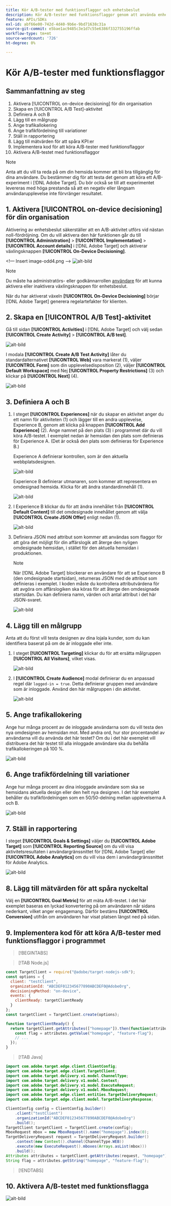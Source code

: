 ```yaml
---
title: Kör A/B-tester med funktionsflaggor och enhetsbeslut
description: Kör A/B-tester med funktionsflaggor genom att använda enhetsbeslut.
feature: APIs/SDKs
exl-id: abf66e00-742d-4d40-9b6e-9bd71638c31a
source-git-commit: e5bae1ac9485c3e1d7c55e6386f332755196ffab
workflow-type: tm+mt
source-wordcount: '726'
ht-degree: 0%

---
```


# Kör A/B-tester med funktionsflaggor

## Sammanfattning av steg

1. Aktivera [!UICONTROL on-device decisioning] för din organisation
1. Skapa en [!UICONTROL A/B Test]-aktivitet
1. Definiera A och B
1. Lägg till en målgrupp
1. Ange trafikallokering
1. Ange trafikfördelning till variationer
1. Ställ in rapportering
1. Lägg till mätvärden för att spåra KPI:er
1. Implementera kod för att köra A/B-tester med funktionsflaggor
1. Aktivera A/B-testet med funktionsflaggor

>[!NOTE]
>
>Anta att du vill ta reda på om din hemsida kommer att bli bra tillgänglig för dina användare. Du bestämmer dig för att testa det genom att köra ett A/B-experiment i [!DNL Adobe Target]. Du bör också se till att experimentet levereras med höga prestanda så att en negativ eller långsam användarupplevelse inte förvränger resultatet.

## 1. Aktivera [!UICONTROL on-device decisioning] för din organisation

Aktivering av enhetsbeslut säkerställer att en A/B-aktivitet utförs vid nästan noll-fördröjning. Om du vill aktivera den här funktionen går du till **[!UICONTROL Administration]** > **[!UICONTROL Implementation]** > **[!UICONTROL Account details]** i [!DNL Adobe Target] och aktiverar växlingsknappen **[!UICONTROL On-Device Decisioning]**.

&lt;!— Insert image-odd4.png —>
![alt-bild](assets/asset-odd-toggle.png)

>[!NOTE]
>
>Du måste ha administratörs- eller godkännarrollen [användare](https://experienceleague.adobe.com/docs/target/using/administer/manage-users/user-management.html?lang=sv-SE) för att kunna aktivera eller inaktivera växlingsknappen för enhetsbeslut.

När du har aktiverat växeln **[!UICONTROL On-Device Decisioning]** börjar [!DNL Adobe Target] generera regelartefakter för klienten.

## 2. Skapa en [!UICONTROL A/B Test]-aktivitet

Gå till sidan **[!UICONTROL Activities]** i [!DNL Adobe Target] och välj sedan **[!UICONTROL Create Activity]** > **[!UICONTROL A/B test]**.

![alt-bild](assets/asset-ab.png)

I modala **[!UICONTROL Create A/B Test Activity]** låter du standardalternativet **[!UICONTROL Web]** vara markerat (1), väljer **[!UICONTROL Form]** som din upplevelsedisposition (2), väljer **[!UICONTROL Default Workspace]** med Nej **[!UICONTROL Property Restrictions]** (3) och klickar på **[!UICONTROL Next]** (4).

![alt-bild](assets/asset-form.png)

## 3. Definiera A och B

1. I steget **[!UICONTROL Experiences]** när du skapar en aktivitet anger du ett namn för aktiviteten (1) och lägger till en andra upplevelse, Experience B, genom att klicka på knappen **[!UICONTROL Add Experience]** (2). Ange namnet på den plats (3) i programmet där du vill köra A/B-testet. I exemplet nedan är hemsidan den plats som definieras för Experience A. (Det är också den plats som definieras för Experience B.)

   Experience A definierar kontrollen, som är den aktuella webbplatsdesignen.

   ![alt-bild](assets/asset-exp-a.png)

   Experience B definierar utmanaren, som kommer att representera en omdesignad hemsida. Klicka för att ändra standardinnehåll (1).

   ![alt-bild](assets/asset-exp-b.png)

1. I Experience B klickar du för att ändra innehållet från **[!UICONTROL Default Content]** till det omdesignade innehållet genom att välja **[!UICONTROL Create JSON Offer]** enligt nedan (1).

   ![alt-bild](assets/asset-offer.png)

1. Definiera JSON med attribut som kommer att användas som flaggor för att göra det möjligt för din affärslogik att återge den nyligen omdesignade hemsidan, i stället för den aktuella hemsidan i produktionen.


   >[!NOTE]
   >
   >När [!DNL Adobe Target] blockerar en användare för att se Experience B (den omdesignade startsidan), returneras JSON med de attribut som definieras i exemplet. I koden måste du kontrollera attributvärdena för att avgöra om affärslogiken ska köras för att återge den omdesignade startsidan. Du kan definiera namn, värden och antal attribut i det här JSON-svaret.

   ![alt-bild](assets/asset-homepage.png)

## 4. Lägg till en målgrupp

Anta att du först vill testa designen av dina lojala kunder, som du kan identifiera baserat på om de är inloggade eller inte.

1. I steget **[!UICONTROL Targeting]** klickar du för att ersätta målgruppen **[!UICONTROL All Visitors]**, vilket visas.

   ![alt-bild](assets/asset-all-audiences.png)

1. I **[!UICONTROL Create Audience]** modal definierar du en anpassad regel där `logged-in = true`. Detta definierar gruppen med användare som är inloggade. Använd den här målgruppen i din aktivitet.

   ![alt-bild](assets/asset-audience.png)

## 5. Ange trafikallokering

Ange hur många procent av de inloggade användarna som du vill testa den nya omdesignen av hemsidan mot. Med andra ord, hur stor procentandel av användarna vill du använda det här testet? Om du i det här exemplet vill distribuera det här testet till alla inloggade användare ska du behålla trafikallokeringen på 100 %.

![alt-bild](assets/asset-allocation.png)

## 6. Ange trafikfördelning till variationer

Ange hur många procent av dina inloggade användare som ska se hemsidans aktuella design eller den helt nya designen. I det här exemplet behåller du trafikfördelningen som en 50/50-delning mellan upplevelserna A och B.

![alt-bild](assets/asset-traffic-distribution.png)

## 7. Ställ in rapportering

I steget **[!UICONTROL Goals & Settings]** väljer du **[!UICONTROL Adobe Target]** som **[!UICONTROL Reporting Source]** om du vill visa aktivitetsresultaten i användargränssnittet för [!DNL Adobe Target] eller **[!UICONTROL Adobe Analytics]** om du vill visa dem i användargränssnittet för Adobe Analytics.

![alt-bild](assets/asset-reporting.png)

## 8. Lägg till mätvärden för att spåra nyckeltal

Välj en **[!UICONTROL Goal Metric]** för att mäta A/B-testet. I det här exemplet baseras en lyckad konvertering på om användaren når sidans nederkant, vilket anger engagemang. Därför bestäms **[!UICONTROL Conversion]** utifrån om användaren har visat platsen längst ned på sidan.

## 9. Implementera kod för att köra A/B-tester med funktionsflaggor i programmet

>[!BEGINTABS]

>[!TAB Node.js]

```js {line-numbers="true"}
const TargetClient = require("@adobe/target-nodejs-sdk");
const options = {
  client: "testClient",
  organizationId: "ABCDEF012345677890ABCDEF0@AdobeOrg",
  decisioningMethod: "on-device",
  events: {
    clientReady: targetClientReady
  }
};
const targetClient = TargetClient.create(options);

function targetClientReady() {
  return targetClient.getAttributes(["homepage"]).then(function(attributes) {
    const flag = attributes.getValue("homepage", "feature-flag");
    // ...
  });
}
```

>[!TAB Java]

```java {line-numbers="true"}
import com.adobe.target.edge.client.ClientConfig;
import com.adobe.target.edge.client.TargetClient;
import com.adobe.target.delivery.v1.model.ChannelType;
import com.adobe.target.delivery.v1.model.Context;
import com.adobe.target.delivery.v1.model.ExecuteRequest;
import com.adobe.target.delivery.v1.model.MboxRequest;
import com.adobe.target.edge.client.entities.TargetDeliveryRequest;
import com.adobe.target.edge.client.model.TargetDeliveryResponse;

ClientConfig config = ClientConfig.builder()
    .client("testClient")
    .organizationId("ABCDEF012345677890ABCDEF0@AdobeOrg")
    .build();
TargetClient targetClient = TargetClient.create(config);
MboxRequest mbox = new MboxRequest().name("homepage").index(0);
TargetDeliveryRequest request = TargetDeliveryRequest.builder()
    .context(new Context().channel(ChannelType.WEB))
    .execute(new ExecuteRequest().mboxes(Arrays.asList(mbox)))
    .build();
Attributes attributes = targetClient.getAttributes(request, "homepage");
String flag = attributes.getString("homepage", "feature-flag");
```

>[!ENDTABS]

## 10. Aktivera A/B-testet med funktionsflagga

![alt-bild](assets/asset-activate.png)
